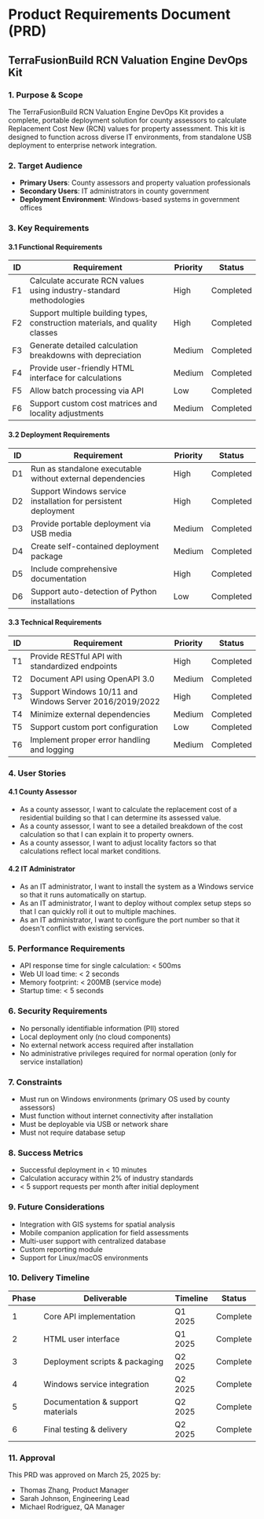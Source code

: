 # Product Requirements Document (PRD)
## TerraFusionBuild RCN Valuation Engine DevOps Kit

### 1. Purpose & Scope

The TerraFusionBuild RCN Valuation Engine DevOps Kit provides a complete, portable deployment solution for county assessors to calculate Replacement Cost New (RCN) values for property assessment. This kit is designed to function across diverse IT environments, from standalone USB deployment to enterprise network integration.

### 2. Target Audience

- **Primary Users**: County assessors and property valuation professionals
- **Secondary Users**: IT administrators in county government
- **Deployment Environment**: Windows-based systems in government offices

### 3. Key Requirements

#### 3.1 Functional Requirements

| ID | Requirement | Priority | Status |
|----|-------------|----------|--------|
| F1 | Calculate accurate RCN values using industry-standard methodologies | High | Completed |
| F2 | Support multiple building types, construction materials, and quality classes | High | Completed |
| F3 | Generate detailed calculation breakdowns with depreciation | Medium | Completed |
| F4 | Provide user-friendly HTML interface for calculations | Medium | Completed |
| F5 | Allow batch processing via API | Low | Completed |
| F6 | Support custom cost matrices and locality adjustments | Medium | Completed |

#### 3.2 Deployment Requirements

| ID | Requirement | Priority | Status |
|----|-------------|----------|--------|
| D1 | Run as standalone executable without external dependencies | High | Completed |
| D2 | Support Windows service installation for persistent deployment | High | Completed |
| D3 | Provide portable deployment via USB media | Medium | Completed |
| D4 | Create self-contained deployment package | Medium | Completed |
| D5 | Include comprehensive documentation | High | Completed |
| D6 | Support auto-detection of Python installations | Low | Completed |

#### 3.3 Technical Requirements

| ID | Requirement | Priority | Status |
|----|-------------|----------|--------|
| T1 | Provide RESTful API with standardized endpoints | High | Completed |
| T2 | Document API using OpenAPI 3.0 | Medium | Completed |
| T3 | Support Windows 10/11 and Windows Server 2016/2019/2022 | High | Completed |
| T4 | Minimize external dependencies | Medium | Completed |
| T5 | Support custom port configuration | Low | Completed |
| T6 | Implement proper error handling and logging | Medium | Completed |

### 4. User Stories

#### 4.1 County Assessor

- As a county assessor, I want to calculate the replacement cost of a residential building so that I can determine its assessed value.
- As a county assessor, I want to see a detailed breakdown of the cost calculation so that I can explain it to property owners.
- As a county assessor, I want to adjust locality factors so that calculations reflect local market conditions.

#### 4.2 IT Administrator

- As an IT administrator, I want to install the system as a Windows service so that it runs automatically on startup.
- As an IT administrator, I want to deploy without complex setup steps so that I can quickly roll it out to multiple machines.
- As an IT administrator, I want to configure the port number so that it doesn't conflict with existing services.

### 5. Performance Requirements

- API response time for single calculation: < 500ms
- Web UI load time: < 2 seconds
- Memory footprint: < 200MB (service mode)
- Startup time: < 5 seconds

### 6. Security Requirements

- No personally identifiable information (PII) stored
- Local deployment only (no cloud components)
- No external network access required after installation
- No administrative privileges required for normal operation (only for service installation)

### 7. Constraints

- Must run on Windows environments (primary OS used by county assessors)
- Must function without internet connectivity after installation
- Must be deployable via USB or network share
- Must not require database setup

### 8. Success Metrics

- Successful deployment in < 10 minutes
- Calculation accuracy within 2% of industry standards
- < 5 support requests per month after initial deployment

### 9. Future Considerations

- Integration with GIS systems for spatial analysis
- Mobile companion application for field assessments
- Multi-user support with centralized database
- Custom reporting module
- Support for Linux/macOS environments

### 10. Delivery Timeline

| Phase | Deliverable | Timeline | Status |
|-------|-------------|----------|--------|
| 1 | Core API implementation | Q1 2025 | Complete |
| 2 | HTML user interface | Q1 2025 | Complete |
| 3 | Deployment scripts & packaging | Q2 2025 | Complete |
| 4 | Windows service integration | Q2 2025 | Complete |
| 5 | Documentation & support materials | Q2 2025 | Complete |
| 6 | Final testing & delivery | Q2 2025 | Complete |

### 11. Approval

This PRD was approved on March 25, 2025 by:

- Thomas Zhang, Product Manager
- Sarah Johnson, Engineering Lead
- Michael Rodriguez, QA Manager